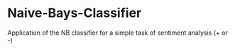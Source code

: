 # Naive-Bays-Classifier
Application of the NB classifier for a simple task of sentiment analysis (+ or -)
